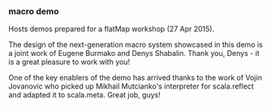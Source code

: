 ### macro demo

Hosts demos prepared for a flatMap workshop (27 Apr 2015).

The design of the next-generation macro system showcased in this demo
is a joint work of Eugene Burmako and Denys Shabalin. Thank you, Denys - it is a great pleasure to work with you!

One of the key enablers of the demo has arrived thanks to the work of Vojin Jovanovic who picked up Mikhail Mutcianko's interpreter for scala.reflect and adapted it to scala.meta. Great job, guys!